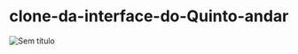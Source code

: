 # clone-da-interface-do-Quinto-andar
![Sem título](https://user-images.githubusercontent.com/67337539/87488273-4ce6dd80-c616-11ea-9c99-9ce9bab26c66.png)
